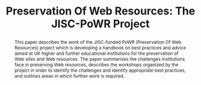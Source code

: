 ---
abstract: This paper describes the work of the JISC-funded PoWR (Preservation Of Web
  Resources) project which is developing a handbook on best practices and advice aimed
  at UK higher and further educational institutions for the preservation of Web sites
  and Web resources. The paper summarises the challenges institutions face in preserving
  Web resources, describes the workshops organized by the project in order to identify
  the challenges and identify appropriate best practices, and outlines areas in which
  further work is required.
creators:
- Kelly, Brian
- Hatcher, Jordan
- Davis, Richard
- Pinsent, Ed
- Guy, Marieke
- Ashley, Kevin
date: null
document_url: https://services.phaidra.univie.ac.at/api/object/o:294104/download
grand_parent: iPRES
institutions: []
keywords:
- london
landing_page_url: https://phaidra.univie.ac.at/o:294104
language: eng
layout: publication
license: CC BY-SA 3.0 AT
notes_url: null
parent: iPRES 2008
publication_type: paper
size: 56924
slides_url: null
source_name: iPRES
stream_url: null
title: 'Preservation Of Web Resources: The JISC-PoWR Project'
year: 2008
---